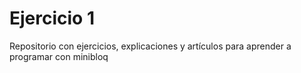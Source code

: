 # Ejercicio 1
Repositorio con ejercicios, explicaciones y artículos para aprender a programar con minibloq
